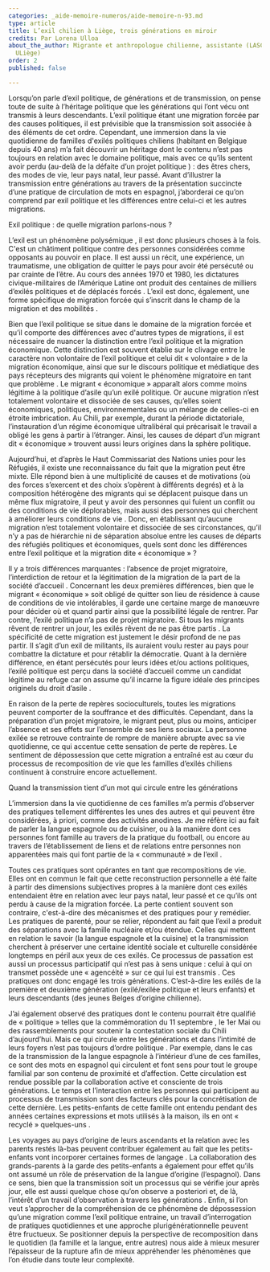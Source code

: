 ```yaml
---
categories: _aide-memoire-numeros/aide-memoire-n-93.md
type: article
title: L’exil chilien à Liège, trois générations en miroir
credits: Par Lorena Ulloa
about_the_author: Migrante et anthropologue chilienne, assistante (LASC, IRSS-FaSS,
  ULiège)
order: 2
published: false

---
```

Lorsqu’on parle d’exil politique, de générations et de transmission, on pense toute de suite à l’héritage politique que les générations qui l’ont vécu ont transmis à leurs descendants. L’exil politique étant une migration forcée par des causes politiques, il est prévisible que la transmission soit associée à des éléments de cet ordre. Cependant, une immersion  dans la vie quotidienne de familles d'exilés politiques chiliens (habitant en Belgique depuis 40 ans) m’a fait découvrir un héritage dont le contenu n’est pas toujours en relation avec le domaine politique, mais avec ce qu’ils sentent avoir perdu (au-delà de la défaite d’un projet politique ) : des êtres chers, des modes de vie, leur pays natal, leur passé. Avant d’illustrer la transmission entre générations au travers de la présentation succincte d’une pratique de circulation de mots en espagnol, j’aborderai ce qu’on comprend par exil politique et les différences entre celui-ci et les autres migrations.

Exil politique : de quelle migration parlons-nous ?

L’exil est un phénomène polysémique , il est donc plusieurs choses à la fois. C'est un châtiment politique contre des personnes considérées comme opposants au pouvoir en place. Il est aussi un récit, une expérience, un traumatisme, une obligation de quitter le pays pour avoir été persécuté ou par crainte de l’être. Au cours des années 1970 et 1980, les dictatures civique-militaires  de l’Amérique Latine ont produit des centaines de milliers d’exilés politiques et de déplacés forcés . L’exil est donc, également, une forme spécifique de migration forcée qui s’inscrit dans le champ de la migration et des mobilités . 

Bien que l’exil politique se situe dans le domaine de la migration forcée et qu’il comporte des différences avec d'autres types de migrations, il est nécessaire de nuancer la distinction entre l’exil politique et la migration économique. Cette distinction est souvent établie sur le clivage entre le caractère non volontaire de l’exil politique et celui dit « volontaire » de la migration économique, ainsi que sur le discours politique et médiatique des pays récepteurs des migrants qui voient le phénomène migratoire en tant que problème . Le migrant « économique » apparaît alors comme moins légitime à la politique d’asile qu’un exilé politique. Or aucune migration n’est totalement volontaire et dissociée de ses causes, qu’elles soient économiques, politiques, environnementales ou un mélange de celles-ci en étroite imbrication. Au Chili, par exemple, durant la période dictatoriale, l’instauration d’un régime économique ultralibéral qui précarisait le travail a obligé les gens à partir à l’étranger. Ainsi, les causes de départ d’un migrant dit « économique » trouvent aussi leurs origines dans la sphère politique.

Aujourd’hui, et d’après le Haut Commissariat des Nations unies pour les Réfugiés, il existe une reconnaissance du fait que la migration peut être mixte. Elle répond bien à une multiplicité de causes et de motivations (où des forces s’exercent et des choix s’opèrent à différents degrés) et à la composition hétérogène des migrants qui se déplacent puisque dans un même flux migratoire, il peut y avoir des personnes qui fuient un conflit ou des conditions de vie déplorables, mais aussi des personnes qui cherchent à améliorer leurs conditions de vie . Donc, en établissant qu’aucune migration n’est totalement volontaire et dissociée de ses circonstances, qu’il n’y a pas de hiérarchie ni de séparation absolue entre les causes de départs des réfugiés politiques et économiques, quels sont donc les différences entre l’exil politique et la migration dite « économique » ? 

Il y a trois différences marquantes : l’absence de projet migratoire, l’interdiction de retour et la légitimation de la migration de la part de la société d’accueil . Concernant les deux premières différences, bien que le migrant « économique » soit obligé de quitter son lieu de résidence à cause de conditions de vie intolérables, il garde une certaine marge de manœuvre pour décider où et quand partir ainsi que la possibilité légale de rentrer. Par contre, l’exilé politique n’a pas de projet migratoire. Si tous les migrants rêvent de rentrer un jour, les exilés rêvent de ne pas être partis . La spécificité de cette migration est justement le désir profond de ne pas partir. Il s’agit d’un exil de militants, ils auraient voulu rester au pays pour combattre la dictature et pour rétablir la démocratie. Quant à la dernière différence, en étant persécutés pour leurs idées et/ou actions politiques, l’exilé politique est perçu dans la société d’accueil comme un candidat légitime au refuge car on assume qu’il incarne la figure idéale des principes originels du droit d’asile . 

En raison de la perte de repères socioculturels, toutes les migrations peuvent comporter de la souffrance et des difficultés. Cependant, dans la préparation d’un projet migratoire, le migrant peut, plus ou moins, anticiper l’absence et ses effets sur l’ensemble de ses liens sociaux. La personne exilée se retrouve contrainte de rompre de manière abrupte avec sa vie quotidienne, ce qui accentue cette sensation de perte de repères. Le sentiment de dépossession que cette migration a entraîné est au cœur du processus de recomposition de vie que les familles d’exilés chiliens continuent à construire encore actuellement. 

Quand la transmission tient d’un mot qui circule entre les générations

L’immersion dans la vie quotidienne de ces familles m’a permis d’observer des pratiques tellement différentes les unes des autres et qui peuvent être considérées, à priori, comme des activités anodines. Je me réfère ici au fait de parler la langue espagnole ou de cuisiner, ou à la manière dont ces personnes font famille au travers de la pratique du football, ou encore au travers de l’établissement de liens et de relations entre personnes non apparentées mais qui font partie de la « communauté » de l’exil . 

Toutes ces pratiques sont opérantes en tant que recompositions de vie. Elles ont en commun le fait que cette reconstruction personnelle a été faite à partir des dimensions subjectives propres à la manière dont ces exilés entendaient être en relation avec leur pays natal, leur passé et ce qu’ils ont perdu à cause de la migration forcée. La perte contient souvent son contraire, c'est-à-dire des mécanismes et des pratiques pour y remédier. Les pratiques de parenté, pour se relier, répondent au fait que l’exil a produit des séparations avec la famille nucléaire et/ou étendue.  Celles qui mettent en relation le savoir (la langue espagnole et la cuisine) et la transmission cherchent à préserver une certaine identité sociale et culturelle considérée longtemps en péril aux yeux de ces exilés. Ce processus de passation est aussi un processus participatif qui n’est pas à sens unique : celui à qui on transmet possède une « agencéité » sur ce qui lui est transmis . Ces pratiques ont donc engagé les trois générations. C’est-à-dire les exilés de la première et deuxième génération (exilé/exilée politique et leurs enfants) et leurs descendants (des jeunes Belges d’origine chilienne).

J’ai également observé des pratiques dont le contenu pourrait être qualifié de « politique » telles que la commémoration du 11 septembre , le 1er Mai ou des rassemblements pour soutenir la contestation sociale du Chili d’aujourd’hui. Mais ce qui circule entre les générations et dans l’intimité de leurs foyers n’est pas toujours d’ordre politique . Par exemple, dans le cas de la transmission de la langue espagnole à l’intérieur d’une de ces familles, ce sont des mots en espagnol qui circulent et font sens pour tout le groupe familial par son contenu de proximité et d’affection. Cette circulation est rendue possible par la collaboration active et consciente  de trois générations. Le temps et l’interaction entre les personnes qui participent au processus de transmission sont des facteurs clés pour la concrétisation de cette dernière. Les petits-enfants de cette famille ont entendu pendant des années certaines expressions et mots utilisés à la maison, ils en ont « recyclé » quelques-uns .  

Les voyages au pays d’origine de leurs ascendants et la relation avec les parents restés là-bas peuvent contribuer également au fait que les petits-enfants vont incorporer certaines formes de langage . La collaboration des grands-parents à la garde des petits-enfants a également pour effet qu’ils ont assumé un rôle de préservation de la langue d’origine (l’espagnol). Dans ce sens, bien que la transmission soit un processus qui se vérifie jour après jour, elle est aussi quelque chose qu’on observe a posteriori et, de là, l’intérêt d’un travail d’observation à travers les générations . Enfin, si l’on veut s’approcher de la compréhension de ce phénomène de dépossession qu’une migration comme l’exil politique entraine, un travail d’interrogation de pratiques quotidiennes et une approche plurigénérationnelle peuvent être fructueux. Se positionner depuis la perspective de recomposition dans le quotidien (la famille et la langue, entre autres) nous aide à mieux mesurer l’épaisseur de la rupture afin de mieux appréhender les phénomènes que l’on étudie dans toute leur complexité.